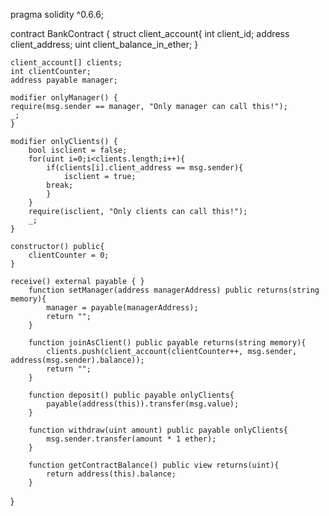 pragma solidity ^0.6.6;

contract BankContract {
    struct client_account{
        int client_id;
        address client_address;
        uint client_balance_in_ether;
    }

    client_account[] clients;
    int clientCounter;
    address payable manager;
    
    modifier onlyManager() {
    require(msg.sender == manager, "Only manager can call this!");
    _;
    }

    modifier onlyClients() {
        bool isclient = false;
        for(uint i=0;i<clients.length;i++){
            if(clients[i].client_address == msg.sender){
                isclient = true;
            break;
            }
        }
        require(isclient, "Only clients can call this!");
        _;
    }
    
    constructor() public{
        clientCounter = 0;
    }

    receive() external payable { }
        function setManager(address managerAddress) public returns(string memory){
            manager = payable(managerAddress);
            return "";
        }

        function joinAsClient() public payable returns(string memory){
            clients.push(client_account(clientCounter++, msg.sender, address(msg.sender).balance));
            return "";
        }

        function deposit() public payable onlyClients{
            payable(address(this)).transfer(msg.value);
        }

        function withdraw(uint amount) public payable onlyClients{
            msg.sender.transfer(amount * 1 ether);
        }

        function getContractBalance() public view returns(uint){
            return address(this).balance;
        }
}
